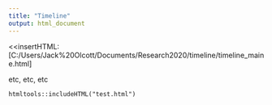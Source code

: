 ```yaml
---
title: "Timeline"
output: html_document
---
```


<<insertHTML:[C:/Users/Jack%20Olcott/Documents/Research2020/timeline/timeline_maine.html]

etc, etc, etc

```{r, echo=FALSE}
htmltools::includeHTML("test.html")
```
